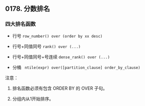 ## 0178. 分数排名

### 四大排名函数

* 行号 `row_number() over (order by xx desc)`

* 行号+同值同号 `rank() over (...)`

* 行号+同值同号+号连续 `dense_rank() over (...)`

* 分桶 ` ntile(expr) over([partition_clause] order_by_clause)`


注意：

1. 排名函数必须有包含 ORDER BY 的 OVER 子句。

2. 分组内从1开始排序。